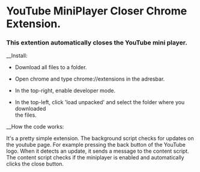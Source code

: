 
# YouTube MiniPlayer Closer Chrome Extension.

### This extention automatically closes the YouTube mini player.

__Install:
* Download all files to a folder.

* Open chrome and type chrome://extensions in the adresbar.

* In the top-right, enable developer mode.

* In the top-left, click 'load unpacked' and select the folder where you downloaded    
  the files.


__How the code works:

It's a pretty simple extension. The background script checks for updates on the youtube page. For example pressing the back button of the YouTube logo. When it detects an update, it sends a message to the content script.
The content script checks if the miniplayer is enabled and automatically clicks the close button.
